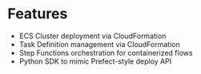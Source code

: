 # Features

- ECS Cluster deployment via CloudFormation
- Task Definition management via CloudFormation
- Step Functions orchestration for containerized flows
- Python SDK to mimic Prefect-style deploy API
